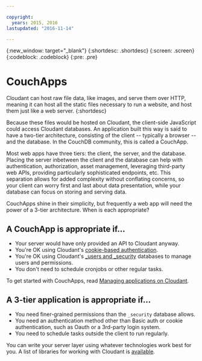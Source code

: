 ```yaml
---

copyright:
  years: 2015, 2016
lastupdated: "2016-11-14"

---
```


{:new_window: target="_blank"}
{:shortdesc: .shortdesc}
{:screen: .screen}
{:codeblock: .codeblock}
{:pre: .pre}

# CouchApps

Cloudant can host raw file data, like images, and serve them
over HTTP, meaning it can host all the static files necessary
to run a website, and host them just like a web server.
{:shortdesc}

Because these
files would be hosted on Cloudant, the client-side JavaScript could
access Cloudant databases. An application built this way is said to have
a two-tier architecture, consisting of the client -- typically a browser
-- and the database. In the CouchDB community, this is called a
CouchApp.

Most web apps have three tiers: the client, the server, and the
database. Placing the server inbetween the client and the database can
help with authentication, authorization, asset management, leveraging
third-party web APIs, providing particularly sophisticated endpoints,
etc. This separation allows for added complexity without conflating
concerns, so your client can worry first and last about data
presentation, while your database can focus on storing and serving data.

CouchApps shine in their simplicity, but frequently a web app will need
the power of a 3-tier architecture. When is each appropriate?

## A CouchApp is appropriate if...

-   Your server would have only provided an API to Cloudant anyway.
-   You're OK using Cloudant's [cookie-based
    authentication](../api/authentication.html).
-   You're OK using Cloudant's [\_users and
    \_security](../api/authorization.html) databases
    to manage users and permissions.
-   You don't need to schedule cronjobs or other regular tasks.

To get started with CouchApps, read [Managing applications on
Cloudant](https://cloudant.com/blog/app-management/).

## A 3-tier application is appropriate if...

-   You need finer-grained permissions than the `_security` database
    allows.
-   You need an authentication method other than Basic auth or cookie
    authentication, such as Oauth or a 3rd-party login system.
-   You need to schedule tasks outside the client to run regularly.

You can write your server layer using whatever technologies work best
for you.
A list of libraries for working with Cloudant is [available](../libraries/index.html).

